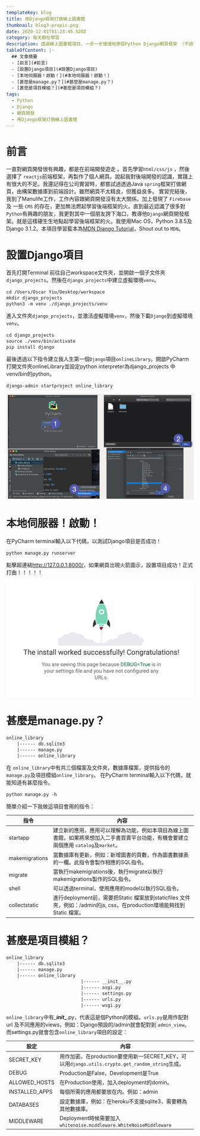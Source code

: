 ```yaml
---
templateKey: blog
title: 用Django框架打做線上圖書館
thumbnail: blog3-propic.png
date: 2020-12-01T01:23:45.520Z
category: 每天都在學習
description: 透過線上圖書館項目，一步一步慢慢地學習Python Django網頁框架 （不過我想快點學會）。
tableOfContent: |-
  ## 文章摘要
  - [前言](#前言)
  - [設置Django項目](#設置Django項目)
  - [本地伺服器！啟動！](#本地伺服器！啟動！)
  - [甚麼是manage.py？](#甚麼是manage.py？)
  - [甚麼是項目模組？](#甚麼是項目模組？)
tags:
  - Python
  - Django
  - 網頁開發
  - 用Django框架打做線上圖書館
---
```

# 前言

一直對網頁開發很有興趣，都是在前端開發遊走 。首先學習`html/css/js` ，然後選擇了 `reactjs`前端框架，再製作了個人網頁。說起我對後端開發的認識，實踐上有很大的不足。我還記得在公司實習時，都嘗試過透過Java `spring`框架打做網頁，由構架數據庫到前端設計。雖然網頁不太精良，但獲益良多。 實習完結後，我到了Manulife工作，工作內容跟網頁開發沒有太大關係。加上發現了 `Firebase` 及 一些 `CMS` 的存在，更加無法燃起學習後端框架的火。直到最近認識了很多對`Python`有興趣的朋友，我更對其中一個朋友誇下海口，教導他`Django`網頁開發框架。就是這樣硬生生地點起學習後端框架的火。我使用Mac OS，Python 3.8.5及Django 3.1.2。本項目學習藍本為[MDN Django Tutorial](https://developer.mozilla.org/en-US/docs/Learn/Server-side/Django)，Shout out to `MDN`。

# 設置Django項目

首先打開Terminal 前往自己workspace文件夾，並開啟一個子文件夾`django_projects`。然後在`django_projects`中建立虛擬環境`venv`。

```
cd /Users/Oscar Yiu/Desktop/workspace 
mkdir django_projects
python3 -m venv ./django_projects/venv
```

進入文件夾`django_projects`，並激活虛擬環境`venv`，然後下載`Django`到虛擬環境`venv`。

```
cd django_projects
source ./venv/bin/activate
pip install django
```

最後透過以下指令建立我人生第一個`Django`項目`onlineLibrary`。開啟PyCharm打開文件夾onlineLibrary並設定python interpreter為django_projects 中 venv/bin的python。

```
django-admin startproject online_library
```

![blog3-setup.001.jpeg.001.jpeg](blog3-setup.001.jpeg)

# 本地伺服器！啟動！

在PyCharm terminal輸入以下代碼，以測試Django項目是否成功！

```
python manage.py runserver
```

點擊超連結<http://127.0.0.1:8000/>，如果網頁岀現火箭圖示，設置項目成功！正式打曲！！！！！

![blog3-django.png](blog3-django.png)

# 甚麼是manage.py？

```
online_library
    |------ db.sqlite3     
    |------ manage.py
    |------ online_library
```

在 `online_library`中有共三個檔案及文件夾，數據庫檔案，提供指令的`manage.py`及項目模組`online_library`。
在PyCharm terminal輸入以下代碼，就能知道有甚麼指令。

```
python manage.py -h
```

簡單介紹一下我做這項目會用的指令：

| 指令             | 內容                                                                                        |
| -------------- | ----------------------------------------------------------------------------------------- |
| startapp       | 建立新的應用，應用可以理解為功能，例如本項目為線上圖書館，如果將來想加入二手書買賣平台功能，有機會要建立兩個應用 `catalog`及`market`。              |
| makemigrations | 當數據庫有更新，例如：新增圖書的頁數，作為圖書數據表的一欄。此指令會製作相應的SQL指令。                                             |
| migrate        | 當執行makemigrations後，執行migrate以執行makemigrations製作的SQL指令。                                    |
| shell          | 可以透過terminal，使用應用的model以執行SQL指令。                                                          |
| collectstatic  | 進行deployment前，需要把Static 檔案放到staticfiles 文件夾，例如：/admin的js, css，在production環境能夠找到Static 檔案。 |

# 甚麼是項目模組？

```
online_library
    |------ db.sqlite3     
    |------ manage.py
    |------ online_library
                            |------ __init__.py
                            |------ asgi.py
                            |------ settings.py 
                            |------ urls.py     
                            |------ wsgi.py
```

`online_library`中有_**_init__**.py，代表這是個Python的模組。`urls.py`是用作配對 url 及不同應用的views，例如：Django預設的/admin就會配對到 `admin_view`。而settings.py就會包含`online_library`項目的設定：

| 設定             | 內容                                                                            |
| -------------- | ----------------------------------------------------------------------------- |
| SECRET_KEY     | 用作加密。在production要使用新一SECRET_KEY，可以用`django.utils.crypto.get_random_string`生成。 |
| DEBUG          | Production是False，Development是True                                             |
| ALLOWED_HOSTS  | 在Production使用，加入deployment的domin。                                             |
| INSTALLED_APPS | 每個所需的應用都要放在内。例如：admin                                                         |
| DATABASES      | 設定數據庫，例如：在heroku不支援sqlite3，需要轉為其他數據庫。                                         |
| MIDDLEWARE     | Deployment時候需要加入 `whitenoise.middleware.WhiteNoiseMiddleware`                 |